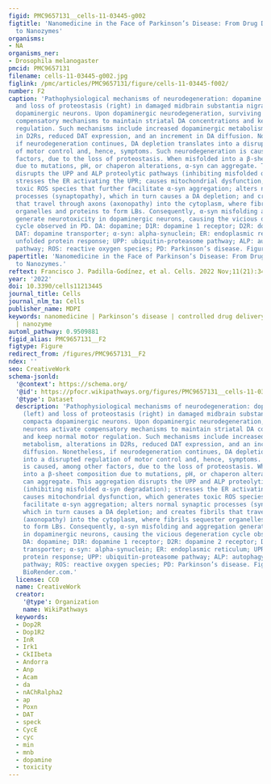 ```yaml
---
figid: PMC9657131__cells-11-03445-g002
figtitle: 'Nanomedicine in the Face of Parkinson’s Disease: From Drug Delivery Systems
  to Nanozymes'
organisms:
- NA
organisms_ner:
- Drosophila melanogaster
pmcid: PMC9657131
filename: cells-11-03445-g002.jpg
figlink: /pmc/articles/PMC9657131/figure/cells-11-03445-f002/
number: F2
caption: 'Pathophysiological mechanisms of neurodegeneration: dopamine depletion (left)
  and loss of proteostasis (right) in damaged midbrain substantia nigra pars compacta
  dopaminergic neurons. Upon dopaminergic neurodegeneration, surviving neurons activate
  compensatory mechanisms to maintain striatal DA concentrations and keep normal motor
  regulation. Such mechanisms include increased dopaminergic metabolism, alterations
  in D2Rs, reduced DAT expression, and an increment in DA diffusion. Nonetheless,
  if neurodegeneration continues, DA depletion translates into a disrupted regulation
  of motor control and, hence, symptoms. Such neurodegeneration is caused, among other
  factors, due to the loss of proteostasis. When misfolded into a β-sheet composition
  due to mutations, pH, or chaperon alterations, α-syn can aggregate. This aggregation
  disrupts the UPP and ALP proteolytic pathways (inhibiting misfolded α-syn degradation);
  stresses the ER activating the UPR; causes mitochondrial dysfunction, which generates
  toxic ROS species that further facilitate α-syn aggregation; alters normal synaptic
  processes (synaptopathy), which in turn causes a DA depletion; and creates fibrils
  that travel through axons (axonopathy) into the cytoplasm, where fibrils sequester
  organelles and proteins to form LBs. Consequently, α-syn misfolding and aggregation
  generate neurotoxicity in dopaminergic neurons, causing the vicious degeneration
  cycle observed in PD. DA: dopamine; D1R: dopamine 1 receptor; D2R: dopamine 2 receptor;
  DAT: dopamine transporter; α-syn: alpha-synuclein; ER: endoplasmic reticulum; UPR:
  unfolded protein response; UPP: ubiquitin-proteasome pathway; ALP: autophagy-lysosomal
  pathway; ROS: reactive oxygen species; PD: Parkinson’s disease. Figure made in BioRender.com.'
papertitle: 'Nanomedicine in the Face of Parkinson’s Disease: From Drug Delivery Systems
  to Nanozymes.'
reftext: Francisco J. Padilla-Godínez, et al. Cells. 2022 Nov;11(21):3445.
year: '2022'
doi: 10.3390/cells11213445
journal_title: Cells
journal_nlm_ta: Cells
publisher_name: MDPI
keywords: nanomedicine | Parkinson’s disease | controlled drug delivery | nanocarrier
  | nanozyme
automl_pathway: 0.9509881
figid_alias: PMC9657131__F2
figtype: Figure
redirect_from: /figures/PMC9657131__F2
ndex: ''
seo: CreativeWork
schema-jsonld:
  '@context': https://schema.org/
  '@id': https://pfocr.wikipathways.org/figures/PMC9657131__cells-11-03445-g002.html
  '@type': Dataset
  description: 'Pathophysiological mechanisms of neurodegeneration: dopamine depletion
    (left) and loss of proteostasis (right) in damaged midbrain substantia nigra pars
    compacta dopaminergic neurons. Upon dopaminergic neurodegeneration, surviving
    neurons activate compensatory mechanisms to maintain striatal DA concentrations
    and keep normal motor regulation. Such mechanisms include increased dopaminergic
    metabolism, alterations in D2Rs, reduced DAT expression, and an increment in DA
    diffusion. Nonetheless, if neurodegeneration continues, DA depletion translates
    into a disrupted regulation of motor control and, hence, symptoms. Such neurodegeneration
    is caused, among other factors, due to the loss of proteostasis. When misfolded
    into a β-sheet composition due to mutations, pH, or chaperon alterations, α-syn
    can aggregate. This aggregation disrupts the UPP and ALP proteolytic pathways
    (inhibiting misfolded α-syn degradation); stresses the ER activating the UPR;
    causes mitochondrial dysfunction, which generates toxic ROS species that further
    facilitate α-syn aggregation; alters normal synaptic processes (synaptopathy),
    which in turn causes a DA depletion; and creates fibrils that travel through axons
    (axonopathy) into the cytoplasm, where fibrils sequester organelles and proteins
    to form LBs. Consequently, α-syn misfolding and aggregation generate neurotoxicity
    in dopaminergic neurons, causing the vicious degeneration cycle observed in PD.
    DA: dopamine; D1R: dopamine 1 receptor; D2R: dopamine 2 receptor; DAT: dopamine
    transporter; α-syn: alpha-synuclein; ER: endoplasmic reticulum; UPR: unfolded
    protein response; UPP: ubiquitin-proteasome pathway; ALP: autophagy-lysosomal
    pathway; ROS: reactive oxygen species; PD: Parkinson’s disease. Figure made in
    BioRender.com.'
  license: CC0
  name: CreativeWork
  creator:
    '@type': Organization
    name: WikiPathways
  keywords:
  - Dop2R
  - Dop1R2
  - InR
  - Irk1
  - CkIIbeta
  - Andorra
  - Anp
  - Acam
  - da
  - nAChRalpha2
  - ap
  - Poxn
  - DAT
  - speck
  - CycE
  - cyc
  - min
  - mnb
  - dopamine
  - toxicity
---
```

